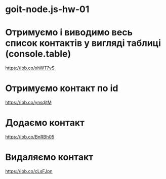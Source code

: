 # goit-node.js-hw-01

# Отримуємо і виводимо весь список контактів у вигляді таблиці (console.table)

https://ibb.co/xhWT7vS

# Отримуємо контакт по id

https://ibb.co/ynsdjtM

# Додаємо контакт

https://ibb.co/BnRBh05

# Видаляємо контакт

https://ibb.co/cLsFJpn
